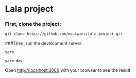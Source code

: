 # Lala project

### First, clone the project:

```bash
git clone https://github.com/msakwins/Lala-project.git
```

###Then, run the development server:

```bash
yarn
```

```bash
yarn dev
```

Open [http://localhost:3000](http://localhost:3000) with your browser to see the result.


